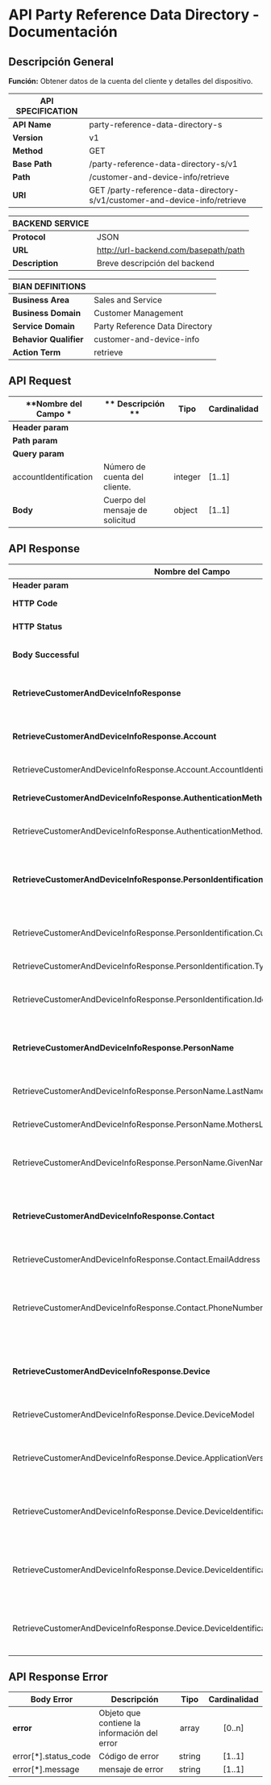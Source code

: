 # API Party Reference Data Directory - Documentación

## Descripción General
**Función:** Obtener datos de la cuenta del cliente y detalles del dispositivo.


| **API SPECIFICATION** |                                                                           |
|-----------------------|---------------------------------------------------------------------------|
| **API Name**          | party-reference-data-directory-s                                          |
| **Version**           | v1                                                                        |
| **Method**            | GET                                                                       |
| **Base Path**         | /party-reference-data-directory-s/v1                                      |
| **Path**              | /customer-and-device-info/retrieve                                        |
| **URI**               | GET /party-reference-data-directory-s/v1/customer-and-device-info/retrieve|


| **BACKEND SERVICE**|                                         |
|--------------------|-----------------------------------------|
| **Protocol**       | JSON                                    |
| **URL**            | http://url-backend.com/basepath/path    |
| **Description**    | Breve descripción del backend           |



| **BIAN DEFINITIONS**   |                                    |
|------------------------|------------------------------------|
| **Business Area**      | Sales and Service                  |
| **Business Domain**    | Customer Management                |
| **Service Domain**     | Party Reference Data Directory     |
| **Behavior Qualifier** | customer-and-device-info           |
| **Action Term**        | retrieve                           |

## API Request

| **Nombre del Campo  *         | ** Descripción **                                                          | **Tipo**    | **Cardinalidad** |
|-------------------------------|----------------------------------------------------------------------------|-------------|------------------|
| **Header param**              |                                                                            |             |                  |
| **Path param**                |                                                                            |             |                  |
| **Query param**               |                                                                            |             |                  |
| accountIdentification      | Número de cuenta del cliente.       | integer     | [1..1]            |
| **Body**                                                             | Cuerpo del mensaje de solicitud                                            | object      | [1..1]           |

## API Response

| **Nombre del Campo**                                                     | **Descripción**                                                                  | **Tipo**   | **Cardinalidad**  |
|--------------------------------------------------------------------------|----------------------------------------------------------------------------------|:----------:|:-----------------:|
| **Header param**                                                         |                                                                                  |            |                   |
| **HTTP Code**                                                            | Código HTTP de respuesta                                                         | integer    | [1..1]            |
| **HTTP Status**                                                          | Mensaje HTTP de respuesta                                                        | string     | [1..1]            |
| **Body Successful**                                                      | Objeto que almacena el mensaje se solicitud                                                    | object     | [1..1]            |
| **RetrieveCustomerAndDeviceInfoResponse**                                                 | Objeto que almacena el mensaje de solicitud.                                                                   | object     | 1..1              |
| **RetrieveCustomerAndDeviceInfoResponse.Account**                                         | Objeto que administra la información de las cuentas.                                                           | object     | 1..1              |
| RetrieveCustomerAndDeviceInfoResponse.Account.AccountIdentification                              | Número de cuenta del cliente.                                                                                  | integer    | 1..1              |
| **RetrieveCustomerAndDeviceInfoResponse.AuthenticationMethod**                                    | Objeto que contiene metodo de autenticación.                                              | object     | 1..1              |
| RetrieveCustomerAndDeviceInfoResponse.AuthenticationMethod.CognitoAuthIdentifier                     | Identificador del proveedor de autenticación.                                                                  | string     | 1..1              |
| **RetrieveCustomerAndDeviceInfoResponse.PersonIdentification**                             | Objeto que almacena información relacionada con la identificación del cliente.                                 | object     | 1..1              |
| RetrieveCustomerAndDeviceInfoResponse.PersonIdentification.CustomerIdentificationNumber    | Número único asignado por el banco para identificar al cliente.                                                | integer    | 1..1              |
| RetrieveCustomerAndDeviceInfoResponse.PersonIdentification.TypeOfIdentification            | Determina el ID del tipo de documento.                                                                         | integer    | 1..1              |
| RetrieveCustomerAndDeviceInfoResponse.PersonIdentification.IdentityCardNumber              | Número asignado por una autoridad nacional a una tarjeta de identidad.                                          | string     | 1..1              |
| **RetrieveCustomerAndDeviceInfoResponse.PersonName**                                      | Objeto que almacena información relacionada al cliente.                                                        | object     | 1..1              |
| RetrieveCustomerAndDeviceInfoResponse.PersonName.LastName                                 | Determina el apellido paterno de la persona.                                                                   | string     | 1..1              |
| RetrieveCustomerAndDeviceInfoResponse.PersonName.MothersLastName                          | Determina el apellido materno de la persona.                                                                   | string     | 1..1              |
| RetrieveCustomerAndDeviceInfoResponse.PersonName.GivenName                                | Determina el primer nombre o nombres dados de la persona.                                                      | string     | 1..1              |
| **RetrieveCustomerAndDeviceInfoResponse.Contact**                                         | Objeto que almacena información de contacto relacionada al cliente.                                            | object     | 1..1              |
| RetrieveCustomerAndDeviceInfoResponse.Contact.EmailAddress                                | Dirección de correo electrónico.                                                                               | string     | 1..1              |
| RetrieveCustomerAndDeviceInfoResponse.Contact.PhoneNumber                                 | Colección de información que identifica un número de teléfono, según lo definido por los servicios de telecomunicaciones. | string     | 1..1              |
| **RetrieveCustomerAndDeviceInfoResponse.Device**                                          | Objeto que almacena información del dispositivo del cliente.                                                   | object     | 1..1              |
| RetrieveCustomerAndDeviceInfoResponse.Device.DeviceModel                                  | Este campo almacena el modelo del dispositivo.                                                                 | string     | 1..1              |
| RetrieveCustomerAndDeviceInfoResponse.Device.ApplicationVersion                           | Este campo almacena la versión de la aplicación que está siendo utilizada en el dispositivo.                   | string     | 1..1              |
| RetrieveCustomerAndDeviceInfoResponse.Device.DeviceIdentification                         | Objeto que almacena identificadores únicos del dispositivo.                                                    | object     | 1..1              |
| RetrieveCustomerAndDeviceInfoResponse.Device.DeviceIdentification.IMEI                    | El IMEI del dispositivo, que es un identificador único de 15 dígitos para dispositivos móviles.                | string     | 1..1              |
| RetrieveCustomerAndDeviceInfoResponse.Device.DeviceIdentification.MAC      | La dirección MAC del dispositivo, que es un identificador único para la interfaz de red.                       | string     | 1..1              |

## API Response Error

| **Body Error**               | **Descripción**                                    | **Tipo**    | **Cardinalidad** |
|------------------------------|----------------------------------------------------|:-----------:|:----------------:|
| **error**                    | Objeto que contiene la información del error       | array       | [0..n]           |
| error[*].status_code         | Código de error                                    | string      | [1..1]           |
| error[*].message             | mensaje de error                                   | string      | [1..1]           |
